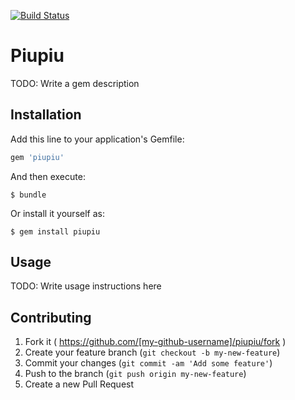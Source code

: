 [![Build Status](https://travis-ci.org/query-string/piu_piu.svg)](https://travis-ci.org/query-string/piu_piu)

# Piupiu

TODO: Write a gem description

## Installation

Add this line to your application's Gemfile:

```ruby
gem 'piupiu'
```

And then execute:

    $ bundle

Or install it yourself as:

    $ gem install piupiu

## Usage

TODO: Write usage instructions here

## Contributing

1. Fork it ( https://github.com/[my-github-username]/piupiu/fork )
2. Create your feature branch (`git checkout -b my-new-feature`)
3. Commit your changes (`git commit -am 'Add some feature'`)
4. Push to the branch (`git push origin my-new-feature`)
5. Create a new Pull Request

